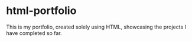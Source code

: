 # html-portfolio
This is my portfolio, created solely using HTML, showcasing the projects I have completed so far.
